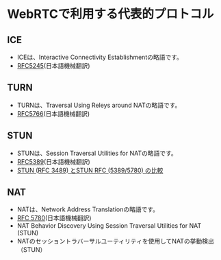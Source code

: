 # WebRTCで利用する代表的プロトコル

## ICE
- ICEは、Interactive Connectivity Establishmentの略語です。
- [RFC5245](https://tex2e.github.io/rfc-translater/html/rfc5245.html)(日本語機械翻訳)

## TURN
-  TURNは、Traversal Using Releys around NATの略語です。
- [RFC5766](https://tex2e.github.io/rfc-translater/html/rfc5766.html)(日本語機械翻訳)

## STUN
- STUNは、Session Traversal Utilities for NATの略語です。
- [RFC5389](https://tex2e.github.io/rfc-translater/html/rfc5389.html)(日本語機械翻訳)
- [STUN (RFC 3489) とSTUN RFC (5389/5780) の比較](https://www.netmanias.com/en/post/techdocs/6065/nat-network-protocol/stun-rfc-3489-vs-stun-rfc-5389-5780)

## NAT
- NATは、Network Address Translationの略語です。
- [RFC 5780](https://tex2e.github.io/rfc-translater/html/rfc5780.html)(日本語機械翻訳)
- NAT Behavior Discovery Using Session Traversal Utilities for NAT (STUN)
- NATのセッショントラバーサルユーティリティを使用してNATの挙動検出（STUN）
